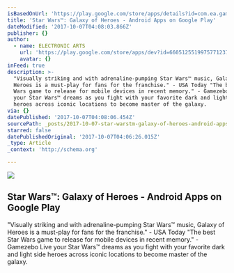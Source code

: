 ```yaml
---
isBasedOnUrl: 'https://play.google.com/store/apps/details?id=com.ea.game.starwarscapital_row'
title: 'Star Wars™: Galaxy of Heroes - Android Apps on Google Play'
dateModified: '2017-10-07T04:08:03.866Z'
publisher: {}
author:
  - name: ELECTRONIC ARTS
    url: 'https://play.google.com/store/apps/dev?id=6605125519975771237'
    avatar: {}
inFeed: true
description: >-
  "Visually striking and with adrenaline-pumping Star Wars™ music, Galaxy of
  Heroes is a must-play for fans for the franchise." - USA Today "The best Star
  Wars game to release for mobile devices in recent memory." - Gamezebo Live
  your Star Wars™ dreams as you fight with your favorite dark and light side
  heroes across iconic locations to become master of the galaxy.
via: {}
datePublished: '2017-10-07T04:08:06.454Z'
sourcePath: _posts/2017-10-07-star-warstm-galaxy-of-heroes-android-apps-on-google-play.md
starred: false
datePublishedOriginal: '2017-10-07T04:06:26.015Z'
_type: Article
_context: 'http://schema.org'

---
```

<article style=""><img src="https://imgflo.herokuapp.com/graph/2b2431f8e7ba7b0/7c9b9a483600c6ffecdc71c3f68aecd1/croprotate.jpg?cropheight=280&amp;cropwidth=480&amp;degrees=0&amp;input=https%3A%2F%2Fi.ytimg.com%2Fvi%2FSi45-JJLgcw%2Fhqdefault.jpg&amp;x=0&amp;y=40" /><h1>Star Wars™: Galaxy of Heroes - Android Apps on Google Play</h1><p>"Visually striking and with adrenaline-pumping Star Wars™ music, Galaxy of Heroes is a must-play for fans for the franchise." - USA Today "The best Star Wars game to release for mobile devices in recent memory." - Gamezebo Live your Star Wars™ dreams as you fight with your favorite dark and light side heroes across iconic locations to become master of the galaxy.</p></article>